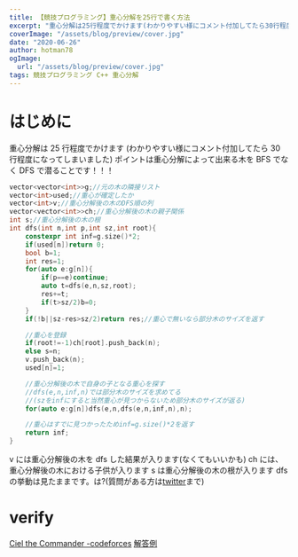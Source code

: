 ```yaml
---
title: 【競技プログラミング】重心分解を25行で書く方法
excerpt: "重心分解は25行程度でかけます(わかりやすい様にコメント付加してたら30行程度になってしまいました)ポイントは重心分解によって出来る木をBFSでなくDFSで潜ることです！！！"
coverImage: "/assets/blog/preview/cover.jpg"
date: "2020-06-26"
author: hotman78
ogImage:
  url: "/assets/blog/preview/cover.jpg"
tags: 競技プログラミング C++ 重心分解
---
```


# はじめに

重心分解は 25 行程度でかけます
(わかりやすい様にコメント付加してたら 30 行程度になってしまいました)
ポイントは重心分解によって出来る木を BFS でなく DFS で潜ることです！！！

```cpp:Centroid_Decomposition.cpp
vector<vector<int>>g;//元の木の隣接リスト
vector<int>used;//重心が確定したか
vector<int>v;//重心分解後の木のDFS順の列
vector<vector<int>>ch;//重心分解後の木の親子関係
int s;//重心分解後の木の根
int dfs(int n,int p,int sz,int root){
    constexpr int inf=g.size()*2;
    if(used[n])return 0;
    bool b=1;
    int res=1;
    for(auto e:g[n]){
        if(p==e)continue;
        auto t=dfs(e,n,sz,root);
        res+=t;
        if(t>sz/2)b=0;
    }
    if(!b||sz-res>sz/2)return res;//重心で無いなら部分木のサイズを返す

    //重心を登録
    if(root!=-1)ch[root].push_back(n);
    else s=n;
    v.push_back(n);
    used[n]=1;

    //重心分解後の木で自身の子となる重心を探す
    //dfs(e,n,inf,n)では部分木のサイズを求めてる
    //(szをinfにすると当然重心が見つからないため部分木のサイズが返る)
    for(auto e:g[n])dfs(e,n,dfs(e,n,inf,n),n);

    //重心はすでに見つかったためinf=g.size()*2を返す
    return inf;
}
```

v には重心分解後の木を dfs した結果が入ります(なくてもいいかも)
ch には、重心分解後の木における子供が入ります
s は重心分解後の木の根が入ります
dfs の挙動は見たままです。は?(質問がある方は[twitter](https://twitter.com/hotmanww)まで)

# verify

[Ciel the Commander -codeforces](https://codeforces.com/problemset/problem/321/C)
[解答例](https://wandbox.org/permlink/GXdoKD4JbIB5pPSb)
